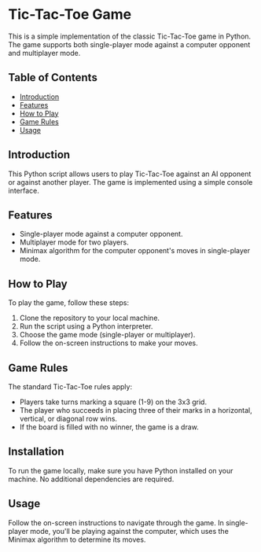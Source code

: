 # Tic-Tac-Toe Game

This is a simple implementation of the classic Tic-Tac-Toe game in Python. The game supports both single-player mode against a computer opponent and multiplayer mode.

## Table of Contents
- [Introduction](#introduction)
- [Features](#features)
- [How to Play](#how-to-play)
- [Game Rules](#game-rules)
- [Usage](#usage)

## Introduction

This Python script allows users to play Tic-Tac-Toe against an AI opponent or against another player. The game is implemented using a simple console interface.

## Features

- Single-player mode against a computer opponent.
- Multiplayer mode for two players.
- Minimax algorithm for the computer opponent's moves in single-player mode.

## How to Play

To play the game, follow these steps:

1. Clone the repository to your local machine.
2. Run the script using a Python interpreter.
3. Choose the game mode (single-player or multiplayer).
4. Follow the on-screen instructions to make your moves.

## Game Rules

The standard Tic-Tac-Toe rules apply:

- Players take turns marking a square (1-9) on the 3x3 grid.
- The player who succeeds in placing three of their marks in a horizontal, vertical, or diagonal row wins.
- If the board is filled with no winner, the game is a draw.

## Installation

To run the game locally, make sure you have Python installed on your machine. No additional dependencies are required.

## Usage

Follow the on-screen instructions to navigate through the game. In single-player mode, you'll be playing against the computer, which uses the Minimax algorithm to determine its moves.

